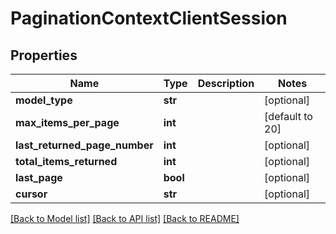# PaginationContextClientSession

## Properties
Name | Type | Description | Notes
------------ | ------------- | ------------- | -------------
**model_type** | **str** |  | [optional] 
**max_items_per_page** | **int** |  | [default to 20]
**last_returned_page_number** | **int** |  | [optional] 
**total_items_returned** | **int** |  | [optional] 
**last_page** | **bool** |  | [optional] 
**cursor** | **str** |  | [optional] 

[[Back to Model list]](../README.md#documentation-for-models) [[Back to API list]](../README.md#documentation-for-api-endpoints) [[Back to README]](../README.md)

